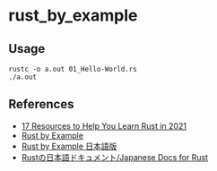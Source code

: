 # rust_by_example

## Usage
```shell
rustc -o a.out 01_Hello-World.rs
./a.out
```

## References
- [17 Resources to Help You Learn Rust in 2021](https://serokell.io/blog/learn-rust)
- [Rust by Example](https://doc.rust-lang.org/rust-by-example/)
- [Rust by Example 日本語版](https://doc.rust-jp.rs/rust-by-example-ja/)
- [Rustの日本語ドキュメント/Japanese Docs for Rust](https://doc.rust-jp.rs/)
